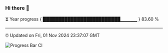 ### Hi there 👋

⏳ Year progress { █████████████████████████▁▁▁▁▁ } 83.60 %

---

⏰ Updated on Fri, 01 Nov 2024 23:37:07 GMT

![Progress Bar CI](https://github.com/IshwaranRudhara/GIT-ACTION/workflows/Progress%20Bar%20CI/badge.svg)
